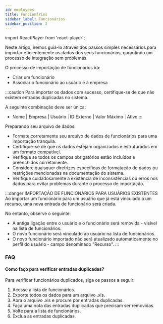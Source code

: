 ```yaml
---
id: employees
title: Funcionários
sidebar_label: Funcionários
sidebar_position: 2
---
```


import ReactPlayer from 'react-player';

Neste artigo, iremos guiá-lo através dos passos simples necessários para importar eficientemente os dados dos seus funcionários, garantindo um processo de integração sem problemas.

O processo de importação de funcionários irá:

- Criar um funcionário
- Associar o funcionário ao usuário e à empresa

<ReactPlayer controls muted url='/video/import-employee.mp4' />

:::caution
Para importar os dados com sucesso, certifique-se de que não existem entradas duplicadas no sistema.

A seguinte combinação deve ser única:

- Nome | Empresa | Usuário | ID Externo | Valor Máximo | Ativo
  :::

Preparando seu arquivo de dados:

- Formate corretamente seu arquivo de dados de funcionários para uma importação tranquila.
- Certifique-se de que os dados estejam organizados e estruturados em um formato compatível.
- Verifique se todos os campos obrigatórios estão incluídos e preenchidos corretamente.
- Considere quaisquer diretrizes específicas de formatação de dados ou restrições mencionadas na documentação do sistema.
- Verifique cuidadosamente a existência de inconsistências ou erros nos dados para evitar problemas durante o processo de importação.

:::danger IMPORTAÇÃO DE FUNCIONÁRIOS PARA USUÁRIOS EXISTENTES
Ao importar um funcionário para um usuário que já está vinculado a um recurso, uma nova entrada de funcionário será criada.

No entanto, observe o seguinte:

- A antiga ligação entre o usuário e o funcionário será removida - visível na lista de funcionários.
- O novo funcionário será vinculado ao usuário na lista de funcionários.
- O novo funcionário importado não será atualizado automaticamente no perfil do usuário - campo denominado "Recurso".
  :::

### FAQ

#### Como faço para verificar entradas duplicadas?

Para verificar funcionários duplicados, siga os passos a seguir:

1. Acesse a lista de funcionários.
2. Exporte todos os dados para um arquivo .xls.
3. Abra o arquivo .xls e procure por entradas duplicadas.
4. Faça uma nota das entradas duplicadas que precisam ser removidas.
5. Volte para a lista de funcionários.
6. Exclua as entradas duplicadas.
